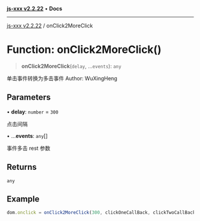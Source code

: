 [**js-xxx v2.2.22**](../README.md) • **Docs**

***

[js-xxx v2.2.22](../README.md) / onClick2MoreClick

# Function: onClick2MoreClick()

> **onClick2MoreClick**(`delay`, ...`events`): `any`

单击事件转换为多击事件
Author: WuXingHeng

## Parameters

• **delay**: `number` = `300`

点击间隔

• ...**events**: `any`[]

事件多击 rest 参数

## Returns

`any`

## Example

```ts
dom.onclick = onClick2MoreClick(300, clickOneCallBack, clickTwoCallBack, clickThreeCallBack, clickFourCallBack); /// void
```
